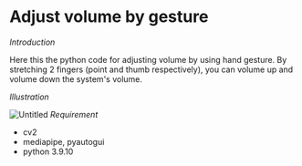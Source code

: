 # Adjust volume by gesture

*Introduction*

Here this the python code for adjusting volume by using hand gesture. By stretching 2 fingers (point and thumb respectively), you can volume up and volume down the system's volume.

*Illustration*

![Untitled](https://github.com/dvtiendat/Volume-by-gesture/assets/111187020/50d31e56-7118-4cea-807f-9a303fe1f2da)
*Requirement*
- cv2
- mediapipe, pyautogui
- python 3.9.10
